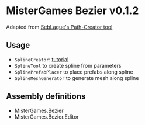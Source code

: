 ﻿# MisterGames Bezier v0.1.2

Adapted from [SebLague's Path-Creator tool](https://github.com/SebLague/Path-Creator)

## Usage
- `SplineCreator`: [tutorial](https://www.youtube.com/watch?v=saAQNRSYU9k&t=2s)
- `SplineTool` to create spline from parameters
- `SplinePrefabPlacer` to place prefabs along spline
- `SplineMeshGenerator` to generate mesh along spline

## Assembly definitions
- MisterGames.Bezier
- MisterGames.Bezier.Editor
